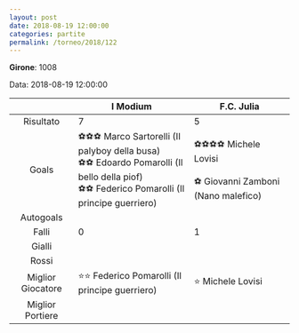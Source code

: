 ```yaml
---
layout: post
date: 2018-08-19 12:00:00
categories: partite
permalink: /torneo/2018/122
---
```

**Girone**: 1008

Data: 2018-08-19 12:00:00

| | I Modium | F.C. Julia |
|:-----:|-----|-----|
Risultato|7|5
Goals|⚽⚽⚽ Marco Sartorelli (Il palyboy della busa)<br/>⚽⚽ Edoardo Pomarolli (Il bello della piof)<br/>⚽⚽ Federico Pomarolli (Il principe guerriero)|⚽⚽⚽⚽ Michele Lovisi<br/><br/>⚽ Giovanni Zamboni (Nano malefico)<br/>
Autogoals||
Falli|0|1
Gialli||
Rossi||
Miglior Giocatore|⭐⭐ Federico Pomarolli (Il principe guerriero)<br/>|⭐ Michele Lovisi<br/>
Miglior Portiere||